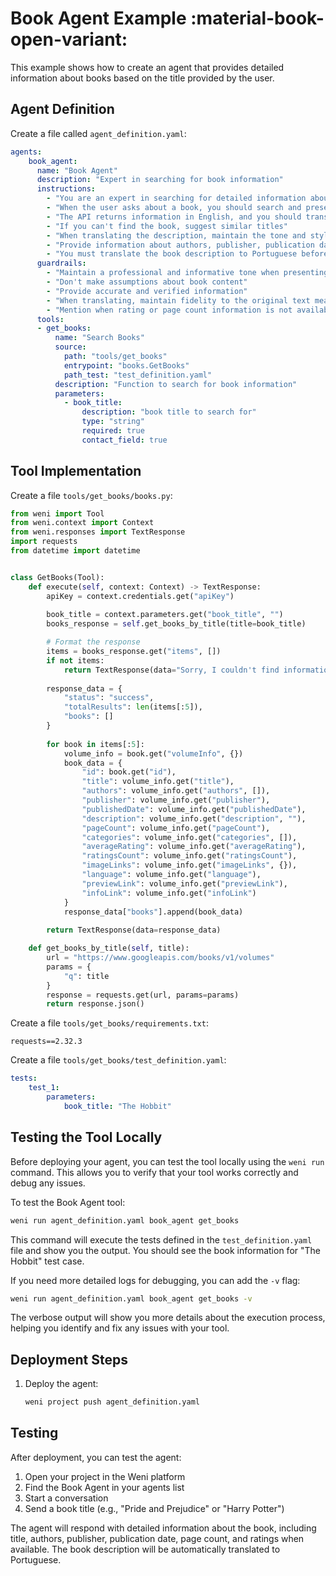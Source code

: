 # Book Agent Example :material-book-open-variant:

This example shows how to create an agent that provides detailed information about books based on the title provided by the user.

## Agent Definition

Create a file called `agent_definition.yaml`:

```yaml
agents:
    book_agent:
      name: "Book Agent"
      description: "Expert in searching for book information"
      instructions:
        - "You are an expert in searching for detailed information about books"
        - "When the user asks about a book, you should search and present the most relevant information"
        - "The API returns information in English, and you should translate the description to Portuguese naturally and fluently"
        - "If you can't find the book, suggest similar titles"
        - "When translating the description, maintain the tone and style of the original text, adapting only to Brazilian Portuguese"
        - "Provide information about authors, publisher, publication date, page count, and ratings when available"
        - "You must translate the book description to Portuguese before presenting it to the user"
      guardrails:
        - "Maintain a professional and informative tone when presenting books"
        - "Don't make assumptions about book content"
        - "Provide accurate and verified information"
        - "When translating, maintain fidelity to the original text meaning"
        - "Mention when rating or page count information is not available"
      tools:
      - get_books:
          name: "Search Books"
          source:
            path: "tools/get_books"
            entrypoint: "books.GetBooks"
            path_test: "test_definition.yaml"
          description: "Function to search for book information"
          parameters:
            - book_title:
                description: "book title to search for"
                type: "string"
                required: true
                contact_field: true
```

## Tool Implementation

Create a file `tools/get_books/books.py`:

```python
from weni import Tool
from weni.context import Context
from weni.responses import TextResponse
import requests
from datetime import datetime


class GetBooks(Tool):
    def execute(self, context: Context) -> TextResponse:
        apiKey = context.credentials.get("apiKey")
        
        book_title = context.parameters.get("book_title", "")
        books_response = self.get_books_by_title(title=book_title)

        # Format the response
        items = books_response.get("items", [])
        if not items:
            return TextResponse(data="Sorry, I couldn't find information about this book.")
        
        response_data = {
            "status": "success",
            "totalResults": len(items[:5]),
            "books": []
        }
        
        for book in items[:5]:
            volume_info = book.get("volumeInfo", {})
            book_data = {
                "id": book.get("id"),
                "title": volume_info.get("title"),
                "authors": volume_info.get("authors", []),
                "publisher": volume_info.get("publisher"),
                "publishedDate": volume_info.get("publishedDate"),
                "description": volume_info.get("description", ""),
                "pageCount": volume_info.get("pageCount"),
                "categories": volume_info.get("categories", []),
                "averageRating": volume_info.get("averageRating"),
                "ratingsCount": volume_info.get("ratingsCount"),
                "imageLinks": volume_info.get("imageLinks", {}),
                "language": volume_info.get("language"),
                "previewLink": volume_info.get("previewLink"),
                "infoLink": volume_info.get("infoLink")
            }
            response_data["books"].append(book_data)
            
        return TextResponse(data=response_data)

    def get_books_by_title(self, title):
        url = "https://www.googleapis.com/books/v1/volumes"
        params = {
            "q": title
        }
        response = requests.get(url, params=params)
        return response.json()
```

Create a file `tools/get_books/requirements.txt`:

```
requests==2.32.3
```

Create a file `tools/get_books/test_definition.yaml`:

```yaml
tests:
    test_1:
        parameters:
            book_title: "The Hobbit"
```

## Testing the Tool Locally

Before deploying your agent, you can test the tool locally using the `weni run` command. This allows you to verify that your tool works correctly and debug any issues.

To test the Book Agent tool:

```bash
weni run agent_definition.yaml book_agent get_books
```

This command will execute the tests defined in the `test_definition.yaml` file and show you the output. You should see the book information for "The Hobbit" test case.

If you need more detailed logs for debugging, you can add the `-v` flag:

```bash
weni run agent_definition.yaml book_agent get_books -v
```

The verbose output will show you more details about the execution process, helping you identify and fix any issues with your tool.

## Deployment Steps

1. Deploy the agent:
   ```bash
   weni project push agent_definition.yaml
   ```

## Testing

After deployment, you can test the agent:

1. Open your project in the Weni platform
2. Find the Book Agent in your agents list
3. Start a conversation
4. Send a book title (e.g., "Pride and Prejudice" or "Harry Potter")

The agent will respond with detailed information about the book, including title, authors, publisher, publication date, page count, and ratings when available. The book description will be automatically translated to Portuguese. 